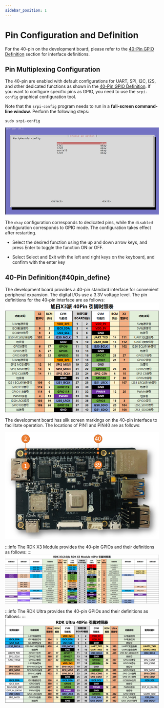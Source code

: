 ```yaml
---
sidebar_position: 1
---
```

# Pin Configuration and Definition

For the 40-pin on the development board, please refer to the [40-Pin GPIO Definition](#40pin_define) section for interface definitions.

## Pin Multiplexing Configuration

The 40-pin are enabled with default configurations for UART, SPI, I2C, I2S, and other dedicated functions as shown in the [40-Pin GPIO Definition](#40pin_define). If you want to configure specific pins as GPIO, you need to use the `srpi-config` graphical configuration tool.

Note that the `srpi-config` program needs to run in a **full-screen command-line window**. Perform the following steps:

```
sudo srpi-config
```

![image-20220511173307239](./image/40pin_user_guide/image-20220511173307239.png)

The `okay` configuration corresponds to dedicated pins, while the `disabled` configuration corresponds to GPIO mode. The configuration takes effect after restarting.

- Select the desired function using the up and down arrow keys, and press Enter to toggle the function ON or OFF. 

- Select Select and Exit with the left and right keys on the keyboard, and confirm with the enter key


## 40-Pin Definition{#40pin_define}

The development board provides a 40-pin standard interface for convenient peripheral expansion. The digital I/Os use a 3.3V voltage level. The pin definitions for the 40-pin interface are as follows:
![image-20220828203147852](./image/40pin_user_guide/image-20220828203147852.png)

The development board has silk screen markings on the 40-pin interface to facilitate operation. The locations of PIN1 and PIN40 are as follows:

![image-20220828203207798](./image/40pin_user_guide/image-20220828203207798.png)

:::info
The RDK X3 Module provides the 40-pin GPIOs and their definitions as follows:
:::
![image-20230510155124570](./image/40pin_user_guide/image-20230510155124570.png)

:::info
The RDK Ultra provides the 40-pin GPIOs and their definitions as follows:
:::
![image-20230510155124570](./image/40pin_user_guide/image-20230830194924570.png)